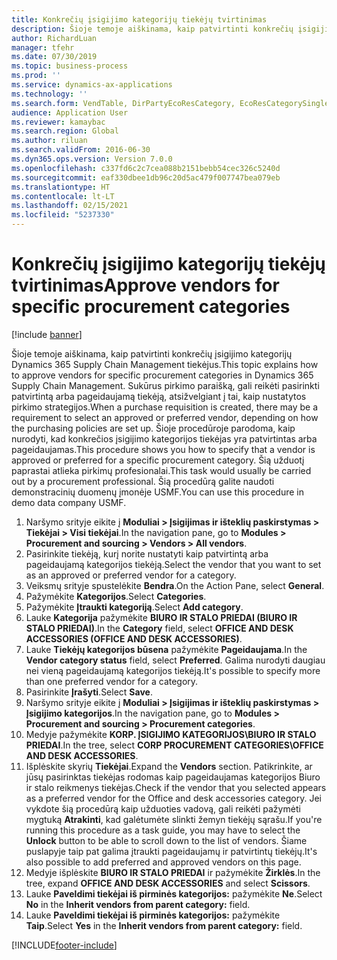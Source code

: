 ```yaml
---
title: Konkrečių įsigijimo kategorijų tiekėjų tvirtinimas
description: Šioje temoje aiškinama, kaip patvirtinti konkrečių įsigijimo kategorijų Dynamics 365 Supply Chain Management tiekėjus.
author: RichardLuan
manager: tfehr
ms.date: 07/30/2019
ms.topic: business-process
ms.prod: ''
ms.service: dynamics-ax-applications
ms.technology: ''
ms.search.form: VendTable, DirPartyEcoResCategory, EcoResCategorySingleLookup, ProcCategoryHierarchyManagement
audience: Application User
ms.reviewer: kamaybac
ms.search.region: Global
ms.author: riluan
ms.search.validFrom: 2016-06-30
ms.dyn365.ops.version: Version 7.0.0
ms.openlocfilehash: c337fd6c2c7cea088b2151bebb54cec326c5240d
ms.sourcegitcommit: eaf330dbee1db96c20d5ac479f007747bea079eb
ms.translationtype: HT
ms.contentlocale: lt-LT
ms.lasthandoff: 02/15/2021
ms.locfileid: "5237330"
---
```

# <a name="approve-vendors-for-specific-procurement-categories"></a><span data-ttu-id="6ae7f-103">Konkrečių įsigijimo kategorijų tiekėjų tvirtinimas</span><span class="sxs-lookup"><span data-stu-id="6ae7f-103">Approve vendors for specific procurement categories</span></span>

[!include [banner](../../includes/banner.md)]

<span data-ttu-id="6ae7f-104">Šioje temoje aiškinama, kaip patvirtinti konkrečių įsigijimo kategorijų Dynamics 365 Supply Chain Management tiekėjus.</span><span class="sxs-lookup"><span data-stu-id="6ae7f-104">This topic explains how to approve vendors for specific procurement categories in Dynamics 365 Supply Chain Management.</span></span> <span data-ttu-id="6ae7f-105">Sukūrus pirkimo paraišką, gali reikėti pasirinkti patvirtintą arba pageidaujamą tiekėją, atsižvelgiant į tai, kaip nustatytos pirkimo strategijos.</span><span class="sxs-lookup"><span data-stu-id="6ae7f-105">When a purchase requisition is created, there may be a requirement to select an approved or preferred vendor, depending on how the purchasing policies are set up.</span></span> <span data-ttu-id="6ae7f-106">Šioje procedūroje parodoma, kaip nurodyti, kad konkrečios įsigijimo kategorijos tiekėjas yra patvirtintas arba pageidaujamas.</span><span class="sxs-lookup"><span data-stu-id="6ae7f-106">This procedure shows you how to specify that a vendor is approved or preferred for a specific procurement category.</span></span> <span data-ttu-id="6ae7f-107">Šią užduotį paprastai atlieka pirkimų profesionalai.</span><span class="sxs-lookup"><span data-stu-id="6ae7f-107">This task would usually be carried out by a procurement professional.</span></span> <span data-ttu-id="6ae7f-108">Šią procedūrą galite naudoti demonstracinių duomenų įmonėje USMF.</span><span class="sxs-lookup"><span data-stu-id="6ae7f-108">You can use this procedure in demo data company USMF.</span></span>

1. <span data-ttu-id="6ae7f-109">Naršymo srityje eikite į **Moduliai > Įsigijimas ir išteklių paskirstymas > Tiekėjai > Visi tiekėjai**.</span><span class="sxs-lookup"><span data-stu-id="6ae7f-109">In the navigation pane, go to **Modules > Procurement and sourcing > Vendors > All vendors**.</span></span>
2. <span data-ttu-id="6ae7f-110">Pasirinkite tiekėją, kurį norite nustatyti kaip patvirtintą arba pageidaujamą kategorijos tiekėją.</span><span class="sxs-lookup"><span data-stu-id="6ae7f-110">Select the vendor that you want to set as an approved or preferred vendor for a category.</span></span>
3. <span data-ttu-id="6ae7f-111">Veiksmų srityje spustelėkite **Bendra**.</span><span class="sxs-lookup"><span data-stu-id="6ae7f-111">On the Action Pane, select **General**.</span></span>
4. <span data-ttu-id="6ae7f-112">Pažymėkite **Kategorijos**.</span><span class="sxs-lookup"><span data-stu-id="6ae7f-112">Select **Categories**.</span></span>
5. <span data-ttu-id="6ae7f-113">Pažymėkite **Įtraukti kategoriją**.</span><span class="sxs-lookup"><span data-stu-id="6ae7f-113">Select **Add category**.</span></span>
6. <span data-ttu-id="6ae7f-114">Lauke **Kategorija** pažymėkite **BIURO IR STALO PRIEDAI (BIURO IR STALO PRIEDAI)**.</span><span class="sxs-lookup"><span data-stu-id="6ae7f-114">In the **Category** field, select **OFFICE AND DESK ACCESSORIES (OFFICE AND DESK ACCESSORIES)**.</span></span>
7. <span data-ttu-id="6ae7f-115">Lauke **Tiekėjų kategorijos būsena** pažymėkite **Pageidaujama**.</span><span class="sxs-lookup"><span data-stu-id="6ae7f-115">In the **Vendor category status** field, select **Preferred**.</span></span> <span data-ttu-id="6ae7f-116">Galima nurodyti daugiau nei vieną pageidaujamą kategorijos tiekėją.</span><span class="sxs-lookup"><span data-stu-id="6ae7f-116">It's possible to specify more than one preferred vendor for a category.</span></span>  
8. <span data-ttu-id="6ae7f-117">Pasirinkite **Įrašyti**.</span><span class="sxs-lookup"><span data-stu-id="6ae7f-117">Select **Save**.</span></span>
9. <span data-ttu-id="6ae7f-118">Naršymo srityje eikite į **Moduliai > Įsigijimas ir išteklių paskirstymas > Įsigijimo kategorijos**.</span><span class="sxs-lookup"><span data-stu-id="6ae7f-118">In the navigation pane, go to **Modules > Procurement and sourcing > Procurement categories**.</span></span>
10. <span data-ttu-id="6ae7f-119">Medyje pažymėkite **KORP. ĮSIGIJIMO KATEGORIJOS\BIURO IR STALO PRIEDAI**.</span><span class="sxs-lookup"><span data-stu-id="6ae7f-119">In the tree, select **CORP PROCUREMENT CATEGORIES\OFFICE AND DESK ACCESSORIES**.</span></span>
11. <span data-ttu-id="6ae7f-120">Išplėskite skyrių **Tiekėjai**.</span><span class="sxs-lookup"><span data-stu-id="6ae7f-120">Expand the **Vendors** section.</span></span> <span data-ttu-id="6ae7f-121">Patikrinkite, ar jūsų pasirinktas tiekėjas rodomas kaip pageidaujamas kategorijos Biuro ir stalo reikmenys tiekėjas.</span><span class="sxs-lookup"><span data-stu-id="6ae7f-121">Check if the vendor that you selected appears as a preferred vendor for the Office and desk accessories category.</span></span> <span data-ttu-id="6ae7f-122">Jei vykdote šią procedūrą kaip užduoties vadovą, gali reikėti pažymėti mygtuką **Atrakinti**, kad galėtumėte slinkti žemyn tiekėjų sąrašu.</span><span class="sxs-lookup"><span data-stu-id="6ae7f-122">If you're running this procedure as a task guide, you may have to select the **Unlock** button to be able to scroll down to the list of vendors.</span></span>  <span data-ttu-id="6ae7f-123">Šiame puslapyje taip pat galima įtraukti pageidaujamų ir patvirtintų tiekėjų.</span><span class="sxs-lookup"><span data-stu-id="6ae7f-123">It's also possible to add preferred and approved vendors on this page.</span></span>  
12. <span data-ttu-id="6ae7f-124">Medyje išplėskite **BIURO IR STALO PRIEDAI** ir pažymėkite **Žirklės**.</span><span class="sxs-lookup"><span data-stu-id="6ae7f-124">In the tree, expand **OFFICE AND DESK ACCESSORIES** and select **Scissors**.</span></span>
13. <span data-ttu-id="6ae7f-125">Lauke **Paveldimi tiekėjai iš pirminės kategorijos:** pažymėkite **Ne**.</span><span class="sxs-lookup"><span data-stu-id="6ae7f-125">Select **No** in the **Inherit vendors from parent category:** field.</span></span>
14. <span data-ttu-id="6ae7f-126">Lauke **Paveldimi tiekėjai iš pirminės kategorijos:** pažymėkite **Taip**.</span><span class="sxs-lookup"><span data-stu-id="6ae7f-126">Select **Yes** in the **Inherit vendors from parent category:** field.</span></span>



[!INCLUDE[footer-include](../../../includes/footer-banner.md)]